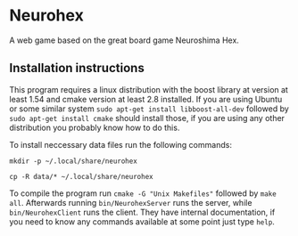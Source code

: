 Neurohex
========

A web game based on the great board game Neuroshima Hex.

Installation instructions
-------------------------

This program requires a linux distribution with the boost library at version at
least 1.54 and cmake version at least 2.8 installed. If you are using Ubuntu or
some similar system `sudo apt-get install libboost-all-dev` followed by
`sudo apt-get install cmake` should install those, if you are using any other
distribution you probably know how to do this.

To install neccessary data files run the following commands:

`mkdir -p ~/.local/share/neurohex`

`cp -R data/* ~/.local/share/neurohex`

To compile the program run `cmake -G "Unix Makefiles"` followed by `make all`.
Afterwards running `bin/NeurohexServer` runs the server, while `bin/NeurohexClient`
runs the client. They have internal documentation, if you need to know any commands
available at some point just type `help`.
